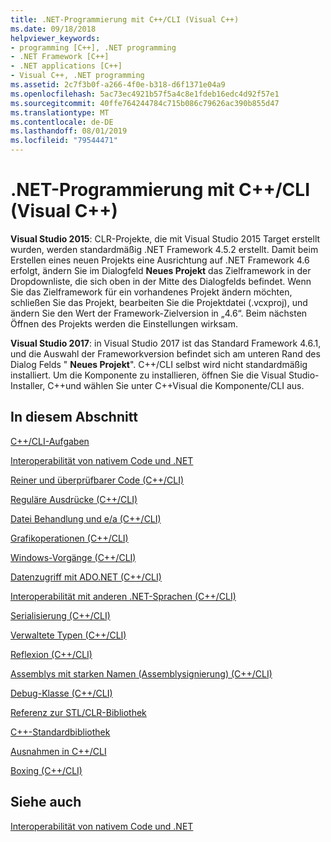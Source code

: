 ```yaml
---
title: .NET-Programmierung mit C++/CLI (Visual C++)
ms.date: 09/18/2018
helpviewer_keywords:
- programming [C++], .NET programming
- .NET Framework [C++]
- .NET applications [C++]
- Visual C++, .NET programming
ms.assetid: 2c7f3b0f-a266-4f0e-b318-d6f1371e04a9
ms.openlocfilehash: 5ac73ec4921b57f5a4c8e1fdeb16edc4d92f57e1
ms.sourcegitcommit: 40ffe764244784c715b086c79626ac390b855d47
ms.translationtype: MT
ms.contentlocale: de-DE
ms.lasthandoff: 08/01/2019
ms.locfileid: "79544471"
---
```

# <a name="net-programming-with-ccli-visual-c"></a>.NET-Programmierung mit C++/CLI (Visual C++)

**Visual Studio 2015**: CLR-Projekte, die mit Visual Studio 2015 Target erstellt wurden, werden standardmäßig .NET Framework 4.5.2 erstellt. Damit beim Erstellen eines neuen Projekts eine Ausrichtung auf .NET Framework 4.6 erfolgt, ändern Sie im Dialogfeld **Neues Projekt** das Zielframework in der Dropdownliste, die sich oben in der Mitte des Dialogfelds befindet. Wenn Sie das Zielframework für ein vorhandenes Projekt ändern möchten, schließen Sie das Projekt, bearbeiten Sie die Projektdatei (.vcxproj), und ändern Sie den Wert der Framework-Zielversion in „4.6“. Beim nächsten Öffnen des Projekts werden die Einstellungen wirksam.

**Visual Studio 2017**: in Visual Studio 2017 ist das Standard Framework 4.6.1, und die Auswahl der Frameworkversion befindet sich am unteren Rand des Dialog Felds " **Neues Projekt**". C++/CLI selbst wird nicht standardmäßig installiert. Um die Komponente zu installieren, öffnen Sie die Visual Studio-Installer, C++und wählen Sie unter C++Visual die Komponente/CLI aus.

## <a name="in-this-section"></a>In diesem Abschnitt

[C++/CLI-Aufgaben](../dotnet/cpp-cli-tasks.md)

[Interoperabilität von nativem Code und .NET](../dotnet/native-and-dotnet-interoperability.md)

[Reiner und überprüfbarer Code (C++/CLI)](../dotnet/pure-and-verifiable-code-cpp-cli.md)

[Reguläre Ausdrücke (C++/CLI)](../dotnet/regular-expressions-cpp-cli.md)

[Datei Behandlung und e/a (C++/CLI)](../dotnet/file-handling-and-i-o-cpp-cli.md)

[Grafikoperationen (C++/CLI)](../dotnet/graphics-operations-cpp-cli.md)

[Windows-Vorgänge (C++/CLI)](../dotnet/windows-operations-cpp-cli.md)

[Datenzugriff mit ADO.NET (C++/CLI)](../dotnet/data-access-using-adonet-cpp-cli.md)

[Interoperabilität mit anderen .NET-Sprachen (C++/CLI)](../dotnet/interoperability-with-other-dotnet-languages-cpp-cli.md)

[Serialisierung (C++/CLI)](../dotnet/serialization-cpp-cli.md)

[Verwaltete Typen (C++/CLI)](../dotnet/managed-types-cpp-cli.md)

[Reflexion (C++/CLI)](../dotnet/reflection-cpp-cli.md)

[Assemblys mit starken Namen (Assemblysignierung) (C++/CLI)](../dotnet/strong-name-assemblies-assembly-signing-cpp-cli.md)

[Debug-Klasse (C++/CLI)](../dotnet/debug-class-cpp-cli.md)

[Referenz zur STL/CLR-Bibliothek](../dotnet/stl-clr-library-reference.md)

[C++-Standardbibliothek](../dotnet/cpp-support-library.md)

[Ausnahmen in C++/CLI](../dotnet/exceptions-in-cpp-cli.md)

[Boxing (C++/CLI)](../dotnet/boxing-cpp-cli.md)

## <a name="see-also"></a>Siehe auch

[Interoperabilität von nativem Code und .NET](../dotnet/native-and-dotnet-interoperability.md)
